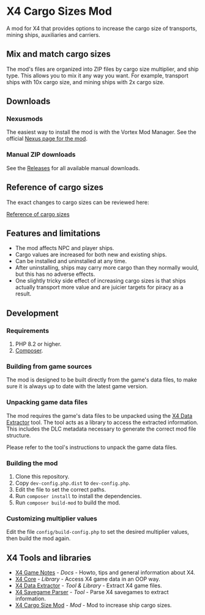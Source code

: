 # X4 Cargo Sizes Mod

A mod for X4 that provides options to increase the cargo size of
transports, mining ships, auxiliaries and carriers.

## Mix and match cargo sizes

The mod's files are organized into ZIP files by cargo size multiplier,
and ship type. This allows you to mix it any way you want.
For example, transport ships with 10x cargo size, and mining ships with 
2x cargo size.

## Downloads

### Nexusmods

The easiest way to install the mod is with the Vortex Mod Manager.
See the official [Nexus page for the mod](https://www.nexusmods.com/x4foundations/mods/1713).

### Manual ZIP downloads

See the [Releases](https://github.com/Mistralys/x4-mod-cargo-sizes/releases)
for all available manual downloads.

## Reference of cargo sizes

The exact changes to cargo sizes can be reviewed here:

[Reference of cargo sizes](./docs/cargo-size-reference.md)

## Features and limitations

- The mod affects NPC and player ships.
- Cargo values are increased for both new and existing ships.
- Can be installed and uninstalled at any time.
- After uninstalling, ships may carry more cargo than they
  normally would, but this has no adverse effects.
- One slightly tricky side effect of increasing cargo sizes is 
  that ships actually transport more value and are juicier 
  targets for piracy as a result.

## Development

### Requirements

1. PHP 8.2 or higher.
2. [Composer](https://getcomposer.org/).

### Building from game sources

The mod is designed to be built directly from the game's data files,
to make sure it is always up to date with the latest game version.

### Unpacking game data files

The mod requires the game's data files to be unpacked using the
[X4 Data Extractor][] tool. The tool acts as a library to access the 
extracted information. This includes the DLC metadata necessary to
generate the correct mod file structure.

Please refer to the tool's instructions to unpack the game data files.

### Building the mod

1. Clone this repository.
2. Copy `dev-config.php.dist` to `dev-config.php`.
3. Edit the file to set the correct paths.
4. Run `composer install` to install the dependencies.
5. Run `composer build-mod` to build the mod.

### Customizing multiplier values

Edit the file `config/build-config.php` to set the desired multiplier 
values, then build the mod again.

## X4 Tools and libraries

- [X4 Game Notes][] - _Docs_ - Howto, tips and general information about X4.
- [X4 Core][] - _Library_ - Access X4 game data in an OOP way.
- [X4 Data Extractor][] - _Tool & Library_ - Extract X4 game files.
- [X4 Savegame Parser][] - _Tool_ - Parse X4 savegames to extract information.
- [X4 Cargo Size Mod][] - _Mod_ - Mod to increase ship cargo sizes.

[X4 Data Extractor]: https://github.com/Mistralys/x4-data-extractor
[X4 Game Notes]: https://github.com/Mistralys/x4-game-notes
[X4 Core]: https://github.com/Mistralys/x4-core
[X4 Savegame Parser]: https://github.com/Mistralys/x4-savegame-parser
[X4 Cargo Size Mod]: https://github.com/Mistralys/x4-mod-cargo-sizes
